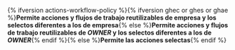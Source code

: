 {% ifversion actions-workflow-policy %}{% ifversion ghec or ghes or ghae %}**Permite acciones y flujos de trabajo reutilizables de empresa y los selectos diferentes a los de empresa**{% else %}**Permite acciones y flujos de trabajo reutilizables de *OWNER* y los selectos diferentes a los de *OWNER***{% endif %}{% else %}**Permite las acciones selectas**{% endif %}
